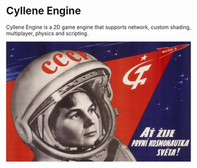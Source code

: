 # Cyllene Engine
Cyllene Engine is a 2D game engine that supports network, custom shading, multiplayer, physics and scripting.

![Cyllene Banner](./docs/resources/cy3.jpg)